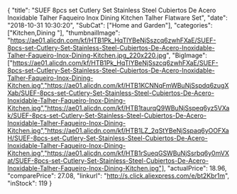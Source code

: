 {
	"title": "SUEF 8pcs set Cutlery Set Stainless Steel Cubiertos De Acero Inoxidable Talher Faqueiro Inox Dining  Kitchen Talher Flatware Set",
	"date": "2018-10-31 10:30:20",
	"SubCat": ["Home and Garden"],
	"categories": ["Kitchen,Dining "],
	"thumbnailImage": "https://ae01.alicdn.com/kf/HTB1Pk_HqTlYBeNjSszcq6zwhFXaE/SUEF-8pcs-set-Cutlery-Set-Stainless-Steel-Cubiertos-De-Acero-Inoxidable-Talher-Faqueiro-Inox-Dining-Kitchen.jpg_220x220.jpg",
	"BigImage": ["https://ae01.alicdn.com/kf/HTB1Pk_HqTlYBeNjSszcq6zwhFXaE/SUEF-8pcs-set-Cutlery-Set-Stainless-Steel-Cubiertos-De-Acero-Inoxidable-Talher-Faqueiro-Inox-Dining-Kitchen.jpg","https://ae01.alicdn.com/kf/HTB1KCNNqFmWBuNjSspdq6zugXXab/SUEF-8pcs-set-Cutlery-Set-Stainless-Steel-Cubiertos-De-Acero-Inoxidable-Talher-Faqueiro-Inox-Dining-Kitchen.jpg","https://ae01.alicdn.com/kf/HTB1taurqQ9WBuNjSspeq6yz5VXak/SUEF-8pcs-set-Cutlery-Set-Stainless-Steel-Cubiertos-De-Acero-Inoxidable-Talher-Faqueiro-Inox-Dining-Kitchen.jpg","https://ae01.alicdn.com/kf/HTB1LZ_2qStYBeNjSspaq6yOOFXaH/SUEF-8pcs-set-Cutlery-Set-Stainless-Steel-Cubiertos-De-Acero-Inoxidable-Talher-Faqueiro-Inox-Dining-Kitchen.jpg","https://ae01.alicdn.com/kf/HTB1rSueqGSWBuNjSsrbq6y0mVXat/SUEF-8pcs-set-Cutlery-Set-Stainless-Steel-Cubiertos-De-Acero-Inoxidable-Talher-Faqueiro-Inox-Dining-Kitchen.jpg"],
	"actualPrice": 18.96,
	"comparePrice": 27.08,
	"linkurl": "http://s.click.aliexpress.com/e/bt2Kbr1m",
	"inStock": 119
}
